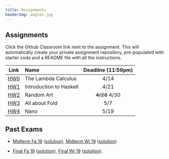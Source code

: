 ```yaml
---
title: Assignments
headerImg: angles.jpg
---
```


## Assignments

Click the Github Classroom link next to the assignment. 
This will automatically create your private assignment repository, 
pre-populated with starter code and a README file with all the instructions.

| Link                                             | Name                            | Deadline (11:59pm)        |
|:------------------------------------------------:|:--------------------------------|:-------------------------:|
| [HW0](https://classroom.github.com/a/uDpFHSq5)   | The Lambda Calculus             | 4/14                      |
| [HW1](https://classroom.github.com/a/Jj3rzufC)   | Introduction to Haskell         | 4/21                      |
| [HW2](https://classroom.github.com/a/u-nXvSoi)   | Random Art                      | ~~4/28~~  4/30            |
| [HW3](https://classroom.github.com/a/P2fCq79z)   | All about Fold                  | 5/7                       |
| [HW4](https://classroom.github.com/a/R7IvZgz-)   | Nano                            | 5/19                      |          

<!--

Click the Github Classroom link next to the assignment. 
This will automatically create your private assignment repository, 
pre-populated with starter code and a README file with all the instructions.

| Link                                             | Name                            | Deadline (11:59pm)        |
|:------------------------------------------------:|:--------------------------------|:-------------------------:|
| [HW5](https://classroom.github.com/a/VDui5vVz)   | Type Classes                    | 12/9                       |


-->

## Past Exams

- [Midterm Fa 19](/static/raw/130-midterm-fa19.pdf) ([solution](/static/raw/130-midterm-fa19-solution.pdf)),
  [Midterm Wi 19](/static/raw/130-midterm-wi19.pdf) ([solution](/static/raw/130-midterm-wi19-solution.pdf)).

- [Final Fa 19](/static/raw/130-final-fa19.pdf) ([solution](/static/raw/130-final-fa19-solution.pdf)),
  [Final Wi 19](/static/raw/130-final-wi19.pdf) ([solution](/static/raw/130-final-wi19-solution.pdf)).

  
